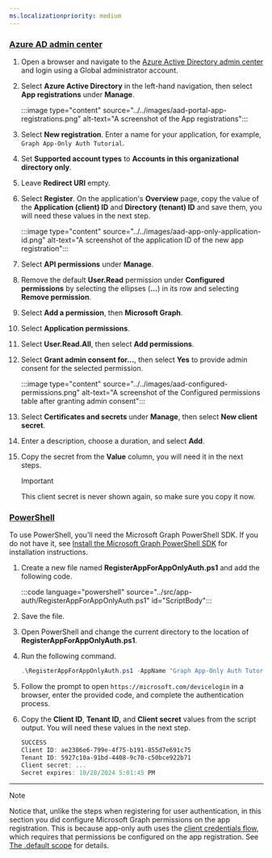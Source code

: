 ```yaml
---
ms.localizationpriority: medium
---
```


<!-- markdownlint-disable MD041 MD051 -->

### [Azure AD admin center](#tab/aad)

1. Open a browser and navigate to the [Azure Active Directory admin center](https://aad.portal.azure.com) and login using a Global administrator account.

1. Select **Azure Active Directory** in the left-hand navigation, then select **App registrations** under **Manage**.

    :::image type="content" source="../../images/aad-portal-app-registrations.png" alt-text="A screenshot of the App registrations":::

1. Select **New registration**. Enter a name for your application, for example, `Graph App-Only Auth Tutorial`.

1. Set **Supported account types** to **Accounts in this organizational directory only**.

1. Leave **Redirect URI** empty.

1. Select **Register**. On the application's **Overview** page, copy the value of the **Application (client) ID** and **Directory (tenant) ID** and save them, you will need these values in the next step.

    :::image type="content" source="../../images/aad-app-only-application-id.png" alt-text="A screenshot of the application ID of the new app registration":::

1. Select **API permissions** under **Manage**.

1. Remove the default **User.Read** permission under **Configured permissions** by selecting the ellipses (**...**) in its row and selecting **Remove permission**.

1. Select **Add a permission**, then **Microsoft Graph**.

1. Select **Application permissions**.

1. Select **User.Read.All**, then select **Add permissions**.

1. Select **Grant admin consent for...**, then select **Yes** to provide admin consent for the selected permission.

    :::image type="content" source="../../images/aad-configured-permissions.png" alt-text="A screenshot of the Configured permissions table after granting admin consent":::

1. Select **Certificates and secrets** under **Manage**, then select **New client secret**.

1. Enter a description, choose a duration, and select **Add**.

1. Copy the secret from the **Value** column, you will need it in the next steps.

    > [!IMPORTANT]
    > This client secret is never shown again, so make sure you copy it now.

### [PowerShell](#tab/powershell)

To use PowerShell, you'll need the Microsoft Graph PowerShell SDK. If you do not have it, see [Install the Microsoft Graph PowerShell SDK](/graph/powershell/installation) for installation instructions.

1. Create a new file named **RegisterAppForAppOnlyAuth.ps1** and add the following code.

    :::code language="powershell" source="../src/app-auth/RegisterAppForAppOnlyAuth.ps1" id="ScriptBody":::

1. Save the file.

1. Open PowerShell and change the current directory to the location of **RegisterAppForAppOnlyAuth.ps1**.

1. Run the following command.

    ```powershell
    .\RegisterAppForAppOnlyAuth.ps1 -AppName "Graph App-Only Auth Tutorial" -GraphScopes "User.Read.All"
    ```

1. Follow the prompt to open `https://microsoft.com/devicelogin` in a browser, enter the provided code, and complete the authentication process.

1. Copy the **Client ID**, **Tenant ID**, and **Client secret** values from the script output. You will need these values in the next step.

    ```powershell
    SUCCESS
    Client ID: ae2386e6-799e-4f75-b191-855d7e691c75
    Tenant ID: 5927c10a-91bd-4408-9c70-c50bce922b71
    Client secret: ...
    Secret expires: 10/28/2024 5:01:45 PM
    ```

---

> [!NOTE]
> Notice that, unlike the steps when registering for user authentication, in this section you did configure Microsoft Graph permissions on the app registration. This is because app-only auth uses the [client credentials flow](/azure/active-directory/develop/v2-oauth2-client-creds-grant-flow), which requires that permissions be configured on the app registration. See [The .default scope](/azure/active-directory/develop/v2-permissions-and-consent#the-default-scope) for details.
